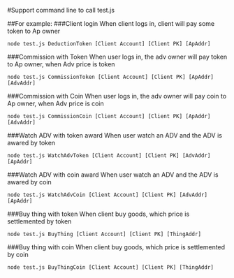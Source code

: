 #Support command line to call test.js

##For example:
###Client login
When client logs in, client will pay some token to Ap owner

```node test.js DeductionToken [Client Account] [Client PK] [ApAddr]```

###Commission with Token
When user logs in, the adv owner will pay token to Ap owner, when Adv price is token

```node test.js CommissionToken [Client Account] [Client PK] [ApAddr] [AdvAddr]```

###Commission with Coin
When user logs in, the adv owner will pay coin to Ap owner, when Adv price is coin

```node test.js CommissionCoin [Client Account] [Client PK] [ApAddr] [AdvAddr]```

###Watch ADV with token award
When user watch an ADV and the ADV is awared by token

```node test.js WatchAdvToken [Client Account] [Client PK] [AdvAddr] [ApAddr] ```

###Watch ADV with coin award
When user watch an ADV and the ADV is awared by coin

```node test.js WatchAdvCoin [Client Account] [Client PK] [AdvAddr] [ApAddr]```

###Buy thing with token
When client buy goods, which price is settlemented by token

```node test.js BuyThing [Client Account] [Client PK] [ThingAddr]```

###Buy thing with coin
When client buy goods, which price is settlemented by coin

```node test.js BuyThingCoin [Client Account] [Client PK] [ThingAddr]```
